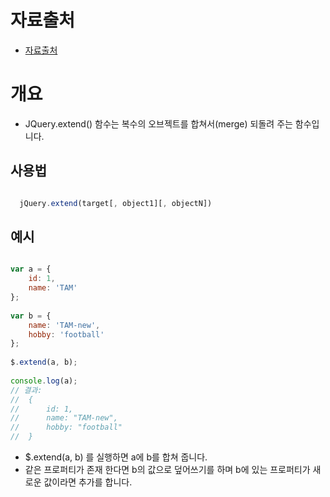 # 자료출처
- [자료출처](https://damedame.tistory.com/entry/jQueryextend-%ED%95%A8%EC%88%98-%EC%82%AC%EC%9A%A9-%EB%B0%A9%EB%B2%95)

# 개요
- JQuery.extend() 함수는 복수의 오브젝트를 합쳐서(merge) 되돌려 주는 함수입니다.

## 사용법
```javascript 

  jQuery.extend(target[, object1][, objectN])

```

## 예시
```javascript 

var a = {
    id: 1,
    name: 'TAM'
};
 
var b = {
    name: 'TAM-new',
    hobby: 'football'  
};
 
$.extend(a, b);
 
console.log(a);
// 결과:
//  {
//      id: 1,
//      name: "TAM-new",
//      hobby: "football"
//  }

```
- $.extend(a, b) 를 실행하면 a에 b를 합쳐 줍니다.
- 같은 프로퍼티가 존재 한다면 b의 값으로 덮어쓰기를 하며 b에 있는 프로퍼티가 새로운 값이라면 추가를 합니다.



